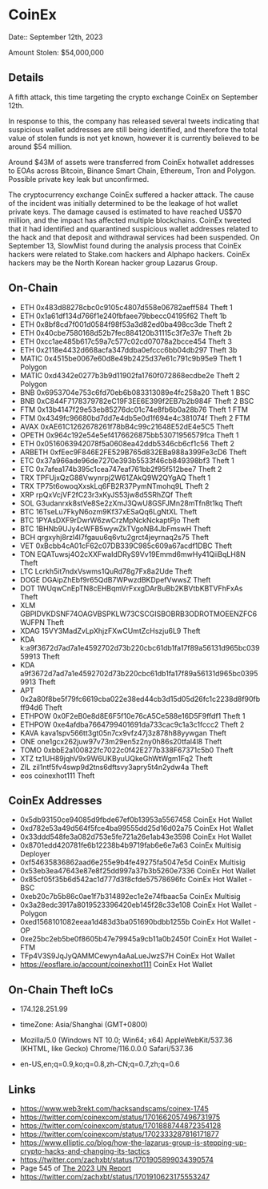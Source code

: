 #  CoinEx 

Date:: September 12th, 2023

Amount Stolen: $54,000,000


## Details

A fifth attack, this time targeting the crypto exchange CoinEx on September 12th.

In response to this, the company has released several tweets indicating that suspicious wallet addresses are still being identified, and therefore the total value of stolen funds is not yet known, however it is currently believed to be around $54 million.

Around $43M of assets were transferred from CoinEx hotwallet addresses to EOAs across Bitcoin, Binance Smart Chain, Ethereum, Tron and Polygon. Possible private key leak but unconfirmed.

The cryptocurrency exchange CoinEx suffered a hacker attack. The cause of the incident was initially determined to be the leakage of hot wallet private keys. The damage caused is estimated to have reached US$70 million, and the impact has affected multiple blockchains. CoinEx tweeted that it had identified and quarantined suspicious wallet addresses related to the hack and that deposit and withdrawal services had been suspended. On September 13, SlowMist found during the analysis process that CoinEx hackers were related to Stake.com hackers and Alphapo hackers. CoinEx hackers may be the North Korean hacker group Lazarus Group.

## On-Chain

- ETH 0x483d88278cbc0c9105c4807d558e06782aeff584  Theft 1
- ETH 0x1a61df134d766f1e240fbfaee79bbecc04195f62  Theft 1b
- ETH 0x8bf8cd7f001d0584f98f53a3d82ed0ba498cc3de  Theft 2
- ETH 0x40cbe7580168d52b7fec884120b31115c3f7e37e  Theft 2b
- ETH 0xcc1ae485b617c59a7c577c02cd07078a2bcce454  Theft 3
- ETH 0x2118e4432d668acfa347ddba0efccc6bb04db297  Theft 3b
- MATIC 0x4515be0067e60d8e49b2425d37e61c791c9b95e9  Theft 1 Polygon
- MATIC 0xd4342e0277b3b9d11902fa1760f072868ecdbe2e  Theft 2 Polygon
- BNB 0x6953704e753c6fd70eb6b083313089e4fc258a20  Theft 1 BSC
- BNB 0xC844F7178379782eC19F3EE6E399f2EB7b2b984F  Theft 2 BSC
- FTM 0x13b4147f29e53eb85276dc01c74e8fb6b0a28b76  Theft 1 FTM
- FTM 0x4349fc96680bd7dd7e4db5e0d1f694e4c381074f  Theft 2 FTM
- AVAX 0xAE61C1262678261f78bB4c99c21648E52dE4e5C5  Theft
- OPETH 0x964c192e54e5ef4176626875bb53071956579fca  Theft 1
- ETH 0x0516063942078f5a0608ea42ddb5346cb6cf1c56  Theft 2
- ARBETH  0xfEec9F846E2FE529B765d832EBa988a399Fe3cD6  Theft
- ETC 0x37a966ade96de7270e393b5533f46cb849398bf3  Theft 1
- ETC 0x7afea174b395c1cea747eaf761bb2f95f512bee7  Theft 2
- TRX TPFUjxQzG88Vwynrpj2W61ZAkQ9W2QYgAQ  Theft 1
- TRX TP75t6owoqXxskLq6FB2R37PymNTmohq9L  Theft 2
- XRP rpQxVcjVF2fC23r3xKyJS53jw8d5SRhZQf  Theft
- SOL G3udanrxk8stVe8Se2zXmJ3QwU8GSFJMn28mTfn8t1kq Theft
- BTC 16TseLu7FkyN6ozm9Kf37xESaQq6LgNtXL  Theft
- BTC 1PYAsDXF9rDwrW6zwCrzMpNckNckaptPjo  Theft
- BTC 1BHNb9UJy4cWFB5wywZkTVgoNB4JbFmswH  Theft
- BCH qrgxyhj8rzl4l7fgauu6q6vtu2grct4jeyrnaq2s75  Theft
- VET 0xBcbb4cA01cF62c07DB339C985c609a67acdf1DBC  Theft
- TON EQATuwsj4O2cXXFwaIdDRyS9Vv19Emmd6mwHy41QiiBqLH8N Theft
- LTC Lcrkh5it7ndxVswms1QuRd78g7Fx8a2Ude  Theft
- DOGE DGAipZhEbf9r65QdB7WPwzdBKDpefVwwsZ  Theft
- DOT 1WUqwCnEpTN8cEHBqmVrFxxgDArBuBb2KBVtbKBTVFhFxAs Theft
- XLM GBPIDVKDSNF74OAGVBSPKLW73CSCGISBOBRB3ODROTMOEENZFC6WJFPN Theft
- XDAG 15VY3MadZvLpXhjzFXwCUmtZcHszju6L9 Theft
- KDA k:a9f3672d7ad7a1e4592702d73b220cbc61db1fa17f89a56131d965bc03959913  Theft
- KDA a9f3672d7ad7a1e4592702d73b220cbc61db1fa17f89a56131d965bc03959913 Theft
- APT 0x2a80f8be5f79fc6619cba022e38ed44cb3d15d05d26fc1c2238d8f90fbff94d6  Theft
- ETHPOW  0x0F2eB0e8d8E6F5f10e76cA5Ce588e16D5F9ffdf1  Theft 1
- ETHPOW  0xe4afdba7664799401691da733cac9c1a3c1fccc2  Theft 2
- KAVA kava1spv566tt3gt05n7cx9vfz47j3z878h88yywgan Theft
- ONE one1gcx262juw97v73m29en5z2ny0h86s20tfal4l8  Theft
- TOMO 0xbbE2a100822fc7022c0f42E277b338F67371c5b0  Theft
- XTZ tz1UH89jqhV9x9W6UKByuUQkeGhWtWgm1Fq2 Theft
- ZIL zil1ntf5fv4swp9d2tns6dftsvy3apry5t4n2ydw4a  Theft
- eos coinexhot111 Theft


## CoinEx Addresses

- 0x5db93150ce94085d9fbde67ef0b13953a5567458  CoinEx  Hot Wallet
- 0xd782e53a49d564f5fce4ba99555dd25d16d02a75  CoinEx  Hot Wallet
- 0x33ddd548fe3a082d753e5fe721a26e1ab43e3598  CoinEx  Hot Wallet
- 0x8701edd420781fe6b12238b4b9719fab6e6e7a63  CoinEx  Multisig Deployer
- 0xf54635836862aad6e255e9b4fe49275fa5047e5d  CoinEx  Multisig
- 0x53eb3ea47643e87e8f25dd997a37b3b5260e7336  CoinEx  Hot Wallet
- 0x85cf05f35b6d542ac1d777d3f8cfde57578696fc  CoinEx  Hot Wallet - BSC
- 0xeb20c7b5b86c0ae1f7b314892ec1e2e74fbaac5a  CoinEx  Multisig
- 0x3a28edc3917a8019523396420eb145f28c33e108  CoinEx  Hot Wallet - Polygon
- 0xed1568101082eeaa1d483d3ba051690bdbb1255b  CoinEx  Hot Wallet - OP
- 0xe25bc2eb5be0f8605b47e79945a9cb11a0b2450f  CoinEx  Hot Wallet - FTM
- TFp4V3S9JqJyQAMMCewyn4aAaLueJwzS7H  CoinEx  Hot Wallet
- https://eosflare.io/account/coinexhot111    CoinEx  Hot Wallet

## On-Chain Theft IoCs

- 174.128.251.99

- timeZone: Asia/Shanghai (GMT+0800)

- Mozilla/5.0 (Windows NT 10.0; Win64; x64) AppleWebKit/537.36 (KHTML, like Gecko) Chrome/116.0.0.0 Safari/537.36

- en-US,en;q=0.9,ko;q=0.8,zh-CN;q=0.7,zh;q=0.6

## Links

- https://www.web3rekt.com/hacksandscams/coinex-1745
- https://twitter.com/coinexcom/status/1701662057496731975
- https://twitter.com/coinexcom/status/1701888744872354128
- https://twitter.com/coinexcom/status/1702333287816171877
- https://www.elliptic.co/blog/how-the-lazarus-group-is-stepping-up-crypto-hacks-and-changing-its-tactics
- https://twitter.com/zachxbt/status/1701905899034390574
- Page 545 of [The 2023 UN Report](https://documents.un.org/doc/undoc/gen/n24/032/68/pdf/n2403268.pdf?token=Lnb4xBoncpFwgtMIpl&fe=true)
- https://twitter.com/zachxbt/status/1701910623175553247